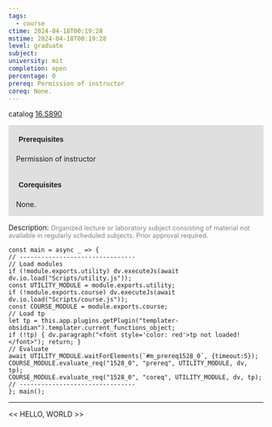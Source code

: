 ```yaml
---
tags:
  - course
ctime: 2024-04-18T00:19:28
mstime: 2024-04-18T00:19:28
level: graduate
subject: 
university: mit
completion: open
percentage: 0
prereq: Permission of instructor
coreq: None.
---
```


catalog [16.S890](http://student.mit.edu/catalog/m16b.html#16.S890)

<span style="display: block; padding: 15px; background-color: rgb(100, 100, 100, 0.2);"><font id="m_prereq1528_0" style="display: block; font-family: Arial, sans-serif; font-weight: bold; padding: 5px">Prerequisites</font><br><span id="prereq1528_0">Permission of instructor</span></span>
<span style="display: block; padding: 15px; background-color: rgb(100, 100, 100, 0.2);"><font id="m_coreq1528_0" style="display: block; font-family: Arial, sans-serif; font-weight: bold; padding: 5px">Corequisites</font><br><span id="coreq1528_0">None.</span></span>

<font style="">Description:</font>
<font style="color: grey; font-size: 0.8rem;">Organized lecture or laboratory subject consisting of material not available in regularly scheduled subjects. Prior approval required.</font>

```dataviewjs
const main = async _ => {
// --------------------------------
// Load modules
if (!module.exports.utility) dv.executeJs(await dv.io.load("Scripts/utility.js"));
const UTILITY_MODULE = module.exports.utility;
if (!module.exports.course) dv.executeJs(await dv.io.load("Scripts/course.js"));
const COURSE_MODULE = module.exports.course;
// Load tp
let tp = this.app.plugins.getPlugin("templater-obsidian").templater.current_functions_object;
if (!tp) { dv.paragraph("<font style='color: red'>tp not loaded!</font>"); return; }
// Evaluate
await UTILITY_MODULE.waitForElements(`#m_prereq1528_0`, {timeout:5});
COURSE_MODULE.evaluate_req("1528_0", "prereq", UTILITY_MODULE, dv, tp);
COURSE_MODULE.evaluate_req("1528_0", "coreq", UTILITY_MODULE, dv, tp);
// --------------------------------
}; main();
```

---

<< HELLO, WORLD >>
